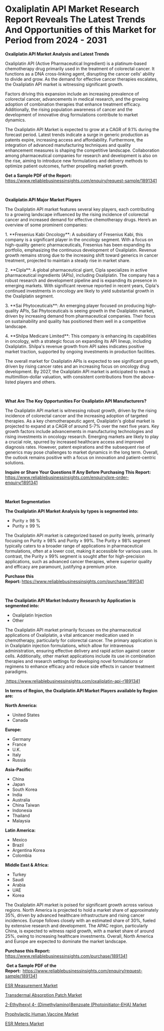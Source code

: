 <p><h1>Oxaliplatin API Market Research Report Reveals The Latest Trends And Opportunities of this Market for Period from 2024 - 2031</h1></p><p><strong>Oxaliplatin API Market Analysis and Latest Trends</strong></p>
<p><p>Oxaliplatin API (Active Pharmaceutical Ingredient) is a platinum-based chemotherapy drug primarily used in the treatment of colorectal cancer. It functions as a DNA cross-linking agent, disrupting the cancer cells' ability to divide and grow. As the demand for effective cancer therapies escalates, the Oxaliplatin API market is witnessing significant growth. </p><p>Factors driving this expansion include an increasing prevalence of colorectal cancer, advancements in medical research, and the growing adoption of combination therapies that enhance treatment efficacy. Additionally, the rising population awareness of cancer and the development of innovative drug formulations contribute to market dynamics. </p><p>The Oxaliplatin API Market is expected to grow at a CAGR of 9.1% during the forecast period. Latest trends indicate a surge in generic production as patents expire, increasing access and affordability. Furthermore, the integration of advanced manufacturing techniques and quality enhancement measures is shaping the competitive landscape. Collaboration among pharmaceutical companies for research and development is also on the rise, aiming to introduce new formulations and delivery methods to optimize patient outcomes, further propelling market growth.</p></p>
<p><strong>Get a Sample PDF of the Report:&nbsp;</strong> <a href="https://www.reliablebusinessinsights.com/enquiry/request-sample/1891341?utm_campaign=62&utm_medium=2&utm_source=Github&utm_content=ia&utm_term=24102024&utm_id=oxaliplatin-api">https://www.reliablebusinessinsights.com/enquiry/request-sample/1891341</a></p>
<p>&nbsp;</p>
<p><strong>Oxaliplatin API Major Market Players</strong></p>
<p><p>The Oxaliplatin API market features several key players, each contributing to a growing landscape influenced by the rising incidence of colorectal cancer and increased demand for effective chemotherapy drugs. Here’s an overview of some prominent companies:</p><p>1. **Fresenius Kabi Oncology**: A subsidiary of Fresenius Kabi, this company is a significant player in the oncology segment. With a focus on high-quality generic pharmaceuticals, Fresenius has been expanding its portfolio, emphasizing the continuous development of Oxaliplatin. Revenue growth remains strong due to the increasing shift toward generics in cancer treatment, projected to maintain a steady rise in market share.</p><p>2. **Cipla**: A global pharmaceutical giant, Cipla specializes in active pharmaceutical ingredients (APIs), including Oxaliplatin. The company has a robust research and development pipeline and is expanding its presence in emerging markets. With significant revenue reported in recent years, Cipla's continued investments in oncology are likely to yield substantial growth in the Oxaliplatin segment.</p><p>3. **Sai Phytoceuticals**: An emerging player focused on producing high-quality APIs, Sai Phytoceuticals is seeing growth in the Oxaliplatin market, driven by increasing demand from pharmaceutical companies. Their focus on sustainability and quality has positioned them well in a competitive landscape.</p><p>4. **Shilpa Medicare Limited**: This company is enhancing its capabilities in oncology, with a strategic focus on expanding its API lineup, including Oxaliplatin. Shilpa's revenue growth from API sales indicates positive market traction, supported by ongoing investments in production facilities.</p><p>The overall market for Oxaliplatin APIs is expected to see significant growth, driven by rising cancer rates and an increasing focus on oncology drug development. By 2027, the Oxaliplatin API market is anticipated to reach a multimillion-dollar valuation, with consistent contributions from the above-listed players and others.</p></p>
<p>&nbsp;</p>
<p><strong>What Are The Key Opportunities For Oxaliplatin API Manufacturers?</strong></p>
<p><p>The Oxaliplatin API market is witnessing robust growth, driven by the rising incidence of colorectal cancer and the increasing adoption of targeted therapies. As a key chemotherapeutic agent, Oxaliplatin's global market is projected to expand at a CAGR of around 5-7% over the next five years. Key growth factors include advancements in manufacturing technologies and rising investments in oncology research. Emerging markets are likely to play a crucial role, spurred by increased healthcare access and improved diagnosis rates. However, patent expirations and the subsequent rise of generics may pose challenges to market dynamics in the long term. Overall, the outlook remains positive with a focus on innovation and patient-centric solutions.</p></p>
<p><strong>Inquire or Share Your Questions If Any Before Purchasing This Report:</strong> <a href="https://www.reliablebusinessinsights.com/enquiry/pre-order-enquiry/1891341?utm_campaign=62&utm_medium=2&utm_source=Github&utm_content=ia&utm_term=24102024&utm_id=oxaliplatin-api">https://www.reliablebusinessinsights.com/enquiry/pre-order-enquiry/1891341</a></p>
<p>&nbsp;</p>
<p><strong>Market Segmentation</strong></p>
<p><strong>The Oxaliplatin API Market Analysis by types is segmented into:</strong></p>
<p><ul><li>Purity ≥ 98 %</li><li>Purity ≥ 99 %</li></ul></p>
<p><p>The Oxaliplatin API market is categorized based on purity levels, primarily focusing on Purity ≥ 98% and Purity ≥ 99%. The Purity ≥ 98% segment typically caters to a broader range of applications in pharmaceutical formulations, often at a lower cost, making it accessible for various uses. In contrast, the Purity ≥ 99% segment is sought after for high-precision applications, such as advanced cancer therapies, where superior quality and efficacy are paramount, justifying a premium price.</p></p>
<p><strong>Purchase this Report:&nbsp;</strong><a href="https://www.reliablebusinessinsights.com/purchase/1891341?utm_campaign=62&utm_medium=2&utm_source=Github&utm_content=ia&utm_term=24102024&utm_id=oxaliplatin-api">https://www.reliablebusinessinsights.com/purchase/1891341</a></p>
<p>&nbsp;</p>
<p><strong>The Oxaliplatin API Market Industry Research by Application is segmented into:</strong></p>
<p><ul><li>Oxaliplatin Injection</li><li>Other</li></ul></p>
<p><p>The Oxaliplatin API market primarily focuses on the pharmaceutical applications of Oxaliplatin, a vital anticancer medication used in chemotherapy, particularly for colorectal cancer. The primary application is in Oxaliplatin injection formulations, which allow for intravenous administration, ensuring effective delivery and rapid action against cancer cells. Additionally, other market applications include its use in combination therapies and research settings for developing novel formulations or regimens to enhance efficacy and reduce side effects in cancer treatment paradigms.</p></p>
<p><a href="https://www.reliablebusinessinsights.com/oxaliplatin-api-r1891341?utm_campaign=62&utm_medium=2&utm_source=Github&utm_content=ia&utm_term=24102024&utm_id=oxaliplatin-api">&nbsp;https://www.reliablebusinessinsights.com/oxaliplatin-api-r1891341</a></p>
<p><strong>In terms of Region, the Oxaliplatin API Market Players available by Region are:</strong></p>
<p>
    <p> <strong> North America: </strong>
        <ul>
            <li>United States</li>
            <li>Canada</li>
        </ul>
        </p> 
    <p> <strong> Europe: </strong>
        <ul>
            <li>Germany</li>
            <li>France</li>
            <li>U.K.</li>
            <li>Italy</li>
            <li>Russia</li>
        </ul>
        </p> 
    <p> <strong> Asia-Pacific: </strong>
        <ul>
            <li>China</li>
            <li>Japan</li>
            <li>South Korea</li>
            <li>India</li>
            <li>Australia</li>
            <li>China Taiwan</li>
            <li>Indonesia</li>
            <li>Thailand</li>
            <li>Malaysia</li>
        </ul>
        </p> 
    <p> <strong> Latin America: </strong>
        <ul>
            <li>Mexico</li>
            <li>Brazil</li>
            <li>Argentina Korea</li>
            <li>Colombia</li>
        </ul>
        </p> 
    <p> <strong> Middle East & Africa: </strong>
        <ul>
            <li>Turkey</li>
            <li>Saudi</li>
            <li>Arabia</li>
            <li>UAE</li>
            <li>Korea</li>
        </ul>
    </p>
    </p>
<p><p>The Oxaliplatin API market is poised for significant growth across various regions. North America is projected to hold a market share of approximately 35%, driven by advanced healthcare infrastructure and rising cancer incidences. Europe follows closely with an estimated share of 30%, fueled by extensive research and development. The APAC region, particularly China, is expected to witness rapid growth, with a market share of around 25%, owing to increasing healthcare investments. Overall, North America and Europe are expected to dominate the market landscape.</p></p>
<p><strong>Purchase this Report: </strong><a href="https://www.reliablebusinessinsights.com/purchase/1891341?utm_campaign=62&utm_medium=2&utm_source=Github&utm_content=ia&utm_term=24102024&utm_id=oxaliplatin-api">https://www.reliablebusinessinsights.com/purchase/1891341</a></p>
<p>&nbsp;<strong>Get a Sample PDF of the Report:&nbsp;&nbsp;</strong><a href="https://www.reliablebusinessinsights.com/enquiry/request-sample/1891341?utm_campaign=62&utm_medium=2&utm_source=Github&utm_content=ia&utm_term=24102024&utm_id=oxaliplatin-api">https://www.reliablebusinessinsights.com/enquiry/request-sample/1891341</a></p>
<p><strong></strong></p>
<p><p><a href="https://issuu.com/reportprime-2/docs/esr-measurement-market-size-2030.pp_4ad5d36720f3bb?utm_campaign=62&utm_medium=2&utm_source=Github&utm_content=ia&utm_term=24102024&utm_id=oxaliplatin-api">ESR Measurement Market</a></p><p><a href="https://www.linkedin.com/pulse/global-transdermal-absorption-patch-market-forecast-2024--bc2wc?utm_campaign=62&utm_medium=2&utm_source=Github&utm_content=ia&utm_term=24102024&utm_id=oxaliplatin-api">Transdermal Absorption Patch Market</a></p><p><a href="https://github.com/MCGEE-CRANECaitlyn/Market-Research-Report-List-1/blob/main/2-ethylhexyl-4-dimethylaminobenzoate-photoinitiator-eha-market.md?utm_campaign=62&utm_medium=2&utm_source=Github&utm_content=ia&utm_term=24102024&utm_id=oxaliplatin-api">2-Ethylhexyl 4- (Dimethylamino)Benzoate (Photoinitiator-EHA) Market</a></p><p><a href="https://www.linkedin.com/pulse/global-prophylactic-human-vaccine-market-focus-application-end-use-7sjac?utm_campaign=62&utm_medium=2&utm_source=Github&utm_content=ia&utm_term=24102024&utm_id=oxaliplatin-api">Prophylactic Human Vaccine Market</a></p><p><a href="https://issuu.com/reportprime-2/docs/esr-meters-market-size-2030.pptx_8283cd0b38eed4?utm_campaign=62&utm_medium=2&utm_source=Github&utm_content=ia&utm_term=24102024&utm_id=oxaliplatin-api">ESR Meters Market</a></p></p>
